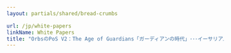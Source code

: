 ```yaml
---
layout: partials/shared/bread-crumbs

url: /jp/white-papers
linkName: White Papers
title: "OrbsのPoS V2：The Age of Guardians「ガーディアンの時代」･･･イーサリアム上のPoS"
---
```

